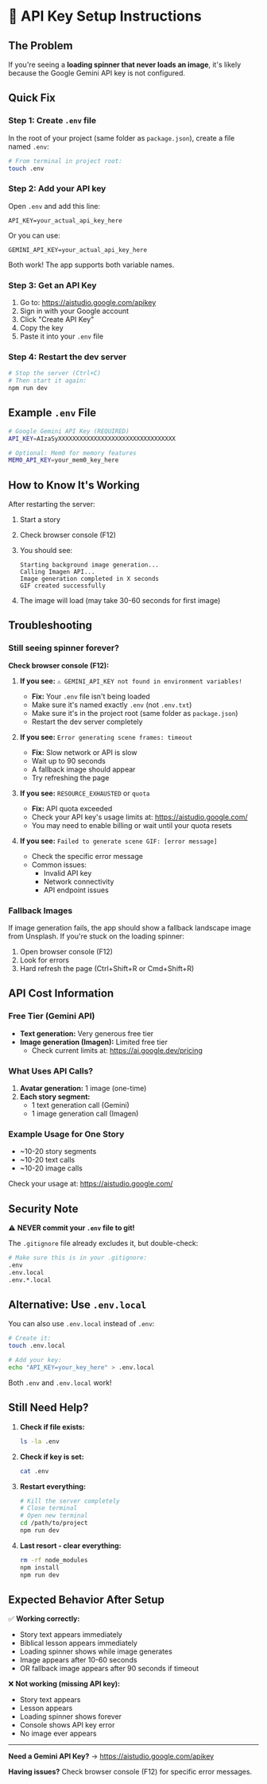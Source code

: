 # 🔑 API Key Setup Instructions

## The Problem

If you're seeing a **loading spinner that never loads an image**, it's likely because the Google Gemini API key is not configured.

## Quick Fix

### Step 1: Create `.env` file

In the root of your project (same folder as `package.json`), create a file named `.env`:

```bash
# From terminal in project root:
touch .env
```

### Step 2: Add your API key

Open `.env` and add this line:

```
API_KEY=your_actual_api_key_here
```

Or you can use:

```
GEMINI_API_KEY=your_actual_api_key_here
```

Both work! The app supports both variable names.

### Step 3: Get an API Key

1. Go to: https://aistudio.google.com/apikey
2. Sign in with your Google account
3. Click "Create API Key"
4. Copy the key
5. Paste it into your `.env` file

### Step 4: Restart the dev server

```bash
# Stop the server (Ctrl+C)
# Then start it again:
npm run dev
```

## Example `.env` File

```bash
# Google Gemini API Key (REQUIRED)
API_KEY=AIzaSyXXXXXXXXXXXXXXXXXXXXXXXXXXXXXXXXX

# Optional: Mem0 for memory features
MEM0_API_KEY=your_mem0_key_here
```

## How to Know It's Working

After restarting the server:

1. Start a story
2. Check browser console (F12)
3. You should see:
   ```
   Starting background image generation...
   Calling Imagen API...
   Image generation completed in X seconds
   GIF created successfully
   ```

4. The image will load (may take 30-60 seconds for first image)

## Troubleshooting

### Still seeing spinner forever?

**Check browser console (F12):**

1. **If you see:** `⚠️ GEMINI_API_KEY not found in environment variables!`
   - **Fix:** Your `.env` file isn't being loaded
   - Make sure it's named exactly `.env` (not `.env.txt`)
   - Make sure it's in the project root (same folder as `package.json`)
   - Restart the dev server completely

2. **If you see:** `Error generating scene frames: timeout`
   - **Fix:** Slow network or API is slow
   - Wait up to 90 seconds
   - A fallback image should appear
   - Try refreshing the page

3. **If you see:** `RESOURCE_EXHAUSTED` or `quota`
   - **Fix:** API quota exceeded
   - Check your API key's usage limits at: https://aistudio.google.com/
   - You may need to enable billing or wait until your quota resets

4. **If you see:** `Failed to generate scene GIF: [error message]`
   - Check the specific error message
   - Common issues:
     - Invalid API key
     - Network connectivity
     - API endpoint issues

### Fallback Images

If image generation fails, the app should show a fallback landscape image from Unsplash. If you're stuck on the loading spinner:

1. Open browser console (F12)
2. Look for errors
3. Hard refresh the page (Ctrl+Shift+R or Cmd+Shift+R)

## API Cost Information

### Free Tier (Gemini API)
- **Text generation:** Very generous free tier
- **Image generation (Imagen):** Limited free tier
  - Check current limits at: https://ai.google.dev/pricing

### What Uses API Calls?
1. **Avatar generation:** 1 image (one-time)
2. **Each story segment:** 
   - 1 text generation call (Gemini)
   - 1 image generation call (Imagen)

### Example Usage for One Story
- ~10-20 story segments
- ~10-20 text calls
- ~10-20 image calls

Check your usage at: https://aistudio.google.com/

## Security Note

⚠️ **NEVER commit your `.env` file to git!**

The `.gitignore` file already excludes it, but double-check:

```bash
# Make sure this is in your .gitignore:
.env
.env.local
.env.*.local
```

## Alternative: Use `.env.local`

You can also use `.env.local` instead of `.env`:

```bash
# Create it:
touch .env.local

# Add your key:
echo "API_KEY=your_key_here" > .env.local
```

Both `.env` and `.env.local` work!

## Still Need Help?

1. **Check if file exists:**
   ```bash
   ls -la .env
   ```

2. **Check if key is set:**
   ```bash
   cat .env
   ```

3. **Restart everything:**
   ```bash
   # Kill the server completely
   # Close terminal
   # Open new terminal
   cd /path/to/project
   npm run dev
   ```

4. **Last resort - clear everything:**
   ```bash
   rm -rf node_modules
   npm install
   npm run dev
   ```

## Expected Behavior After Setup

✅ **Working correctly:**
- Story text appears immediately
- Biblical lesson appears immediately
- Loading spinner shows while image generates
- Image appears after 10-60 seconds
- OR fallback image appears after 90 seconds if timeout

❌ **Not working (missing API key):**
- Story text appears
- Lesson appears
- Loading spinner shows forever
- Console shows API key error
- No image ever appears

---

**Need a Gemini API Key?** → https://aistudio.google.com/apikey

**Having issues?** Check browser console (F12) for specific error messages.

